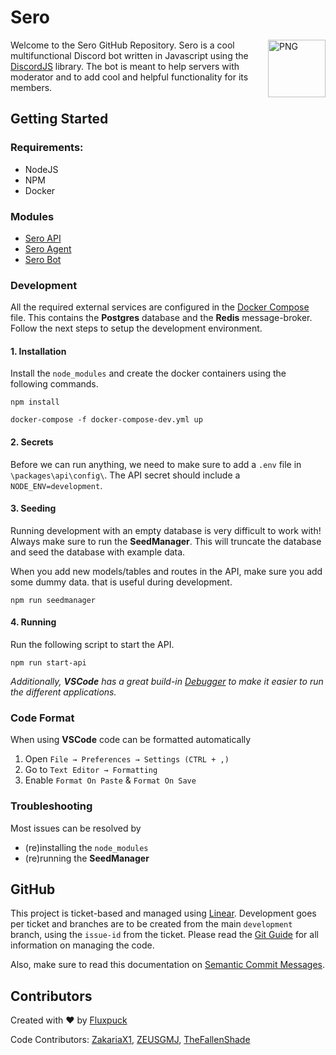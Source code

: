 # Sero

<img align="right" alt="PNG" height="92px" src="https://cdn.discordapp.com/avatars/553561246339956766/1fdbd18451a72220ab43ec3165b7e69c.png" />
<p>Welcome to the Sero GitHub Repository. Sero is a cool multifunctional Discord bot written in Javascript using the <a href="https://discord.js.org/">DiscordJS</a> library. The bot is meant to help servers with moderator and to add cool and helpful functionality for its members.</p>

## Getting Started

### Requirements:

- NodeJS
- NPM
- Docker

### Modules

- [Sero API](https://github.com/Fluxpuck/sero/tree/development/packages/api)
- [Sero Agent](https://github.com/Fluxpuck/sero/tree/development/packages/agent)
- [Sero Bot](https://github.com/Fluxpuck/sero/tree/development/packages/sero)

### Development

All the required external services are configured in the [Docker Compose](https://github.com/Fluxpuck/sero/blob/development/docker-compose-dev.yml) file. This contains the **Postgres** database and the **Redis** message-broker. Follow the next steps to setup the development environment.

#### 1. Installation

Install the `node_modules` and create the docker containers using the following commands.

```
npm install
```

```
docker-compose -f docker-compose-dev.yml up
```

#### 2. Secrets

Before we can run anything, we need to make sure to add a `.env` file in `\packages\api\config\`. The API secret should include a `NODE_ENV=development`.

#### 3. Seeding

Running development with an empty database is very difficult to work with! Always make sure to run the **SeedManager**. This will truncate the database and seed the database with example data.

When you add new models/tables and routes in the API, make sure you add some dummy data. that is useful during development.

```
npm run seedmanager
```

#### 4. Running

Run the following script to start the API.

```
npm run start-api
```

_Additionally, **VSCode** has a great build-in [Debugger](https://code.visualstudio.com/docs/editor/debugging) to make it easier to run the different applications._

### Code Format

When using **VSCode** code can be formatted automatically

1. Open `File → Preferences → Settings (CTRL + ,)`
2. Go to `Text Editor → Formatting`
3. Enable `Format On Paste` & `Format On Save`

### Troubleshooting

Most issues can be resolved by

- (re)installing the `node_modules`
- (re)running the **SeedManager**

## GitHub

This project is ticket-based and managed using [Linear](https://linear.app/sero-bot). Development goes per ticket and branches are to be created from the main `development` branch, using the `issue-id` from the ticket. Please read the [Git Guide](https://github.com/Fluxpuck/sero/blob/development/docs/git-guide.md) for all information on managing the code.

Also, make sure to read this documentation on [Semantic Commit Messages](https://gist.github.com/joshbuchea/6f47e86d2510bce28f8e7f42ae84c716).

## Contributors

Created with ❤ by
[Fluxpuck](https://github.com/Fluxpuck)

Code Contributors:
[ZakariaX1](https://github.com/ZakariaX1),
[ZEUSGMJ](https://github.com/ZEUSGMJ),
[TheFallenShade](https://github.com/TheFallenShade)
